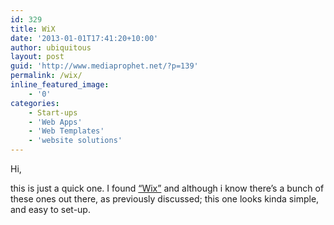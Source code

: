 ```yaml
---
id: 329
title: WiX
date: '2013-01-01T17:41:20+10:00'
author: ubiquitous
layout: post
guid: 'http://www.mediaprophet.net/?p=139'
permalink: /wix/
inline_featured_image:
    - '0'
categories:
    - Start-ups
    - 'Web Apps'
    - 'Web Templates'
    - 'website solutions'
---
```


Hi,

this is just a quick one. I found [“Wix”](http://www.wix.com/ "wix") and although i know there’s a bunch of these ones out there, as previously discussed; this one looks kinda simple, and easy to set-up.